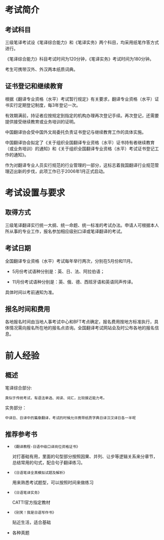 # 考试简介

## 考试科目

三级笔译考试设《笔译综合能力》和《笔译实务》两个科目，均采用纸笔作答方式进行。

《笔译综合能力》科目考试时间为120分钟，《笔译实务》考试时间为180分钟。

考生可携带汉外、外汉两本纸质词典。

## 证书登记和继续教育

根据《翻译专业资格（水平）考试暂行规定》有关要求，翻译专业资格（水平）证书实行定期登记制度，每3年登记一次。

有效期满前，持证者应按规定到指定的机构办理再次登记手续。再次登记，还需要提供接受继续教育或业务培训的证明。

中国翻译协会受中国外文局委托负责证书登记与继续教育工作的具体实施。

中国翻译协会拟定了《关于组织全国翻译专业资格（水平）证书持有者继续教育（或业务培训）的通知》和《关于组织全国翻译专业资格（水平）考试证书登记工作的通知》。

作为对翻译专业人员实行规范的行业管理的一部分，这标志着我国翻译行业规范管理迈出新的步伐，此项工作已于2006年1月正式启动。

# 考试设置与要求

## 取得方式

三级笔译翻译实行统一大纲、统一命题、统一标准的考试办法。申请人可根据本人所从事的专业工作，报名参加相应级别口译或笔译翻译的考试。

## 考试日期

全国翻译专业资格（水平）考试每年举行两次，分别在5月份和11月。

- 5月份考试语种分别是：英、日、法、阿拉伯语； 

- 11月份考试语种分别是：英、俄、德、西班牙语和英语同声传译。

具体时间以考前通知为准。

## 报名时间和费用

各地报名时间由当地人事考试中心和BFT考点确定，报名费用按地方标准执行，具体情况需向报名所在地的报名点咨询。全国翻译考试网站会及时公布各地的报名信息。

# 前人经验

## 概述

笔译综合部分: 

    类似于传统考试，有语法单选、阅读、词汇，比较接近能力考。

实务部分：

    中译日、日译中的篇章翻译，考试的时候允许携带纸质字典日译汉汉译日各一半呢

## 推荐参考书

- `《翻译教程-日语中级口译岗位资格证书》`

    对打基础有用，里面的句型部分按照因果、并列、让步等逻辑关系来分章节，总结常用的句式，配合句子翻译练习。

- `《日语笔译全真模拟试题及解析》`

    用来熟悉考试题型，可以按照时间来做练习

- `《日语笔译实务》`

    CATTI官方指定教材

- `《别笑！我是日语写作书》`

    贴近生活，适合基础

- 各种真题

